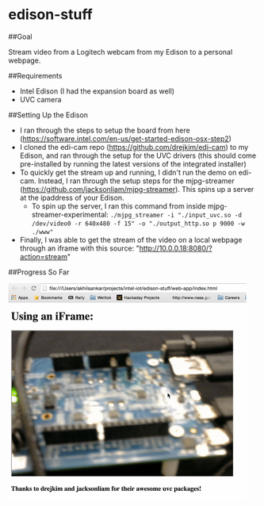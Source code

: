 # edison-stuff

##Goal

  Stream video from a Logitech webcam from my Edison to a personal webpage.

##Requirements

  - Intel Edison (I had the expansion board as well)
  - UVC camera

##Setting Up the Edison

  - I ran through the steps to setup the board from here (https://software.intel.com/en-us/get-started-edison-osx-step2)
  - I cloned the edi-cam repo (https://github.com/drejkim/edi-cam) to my Edison, and ran through the setup for the UVC drivers (this should come pre-installed by running the latest versions of the integrated installer)
  - To quickly get the stream up and running, I didn't run the demo on edi-cam. Instead, I ran through the setup steps for the mjpg-streamer (https://github.com/jacksonliam/mjpg-streamer). This spins up a server at the ipaddress of your Edison.
    - To spin up the server, I ran this command from inside mjpg-streamer-experimental: `./mjpg_streamer -i "./input_uvc.so -d /dev/video0 -r 640x480 -f 15" -o "./output_http.so p 9000 -w ./www"`
  - Finally, I was able to get the stream of the video on a local webpage through an iframe with this source: "http://10.0.0.18:8080/?action=stream"

##Progress So Far

  ![stream example](./edison-screen-capture.gif)
